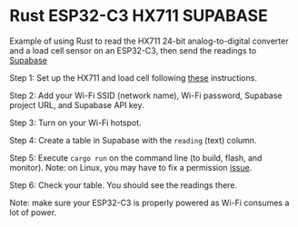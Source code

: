 # Rust ESP32-C3 HX711 SUPABASE

Example of using Rust to read the HX711 24-bit analog-to-digital converter and a load cell sensor on an ESP32-C3, then send the readings to [Supabase](https://supabase.com/)

Step 1: Set up the HX711 and load cell following [these](https://github.com/weiying-chen/rust-esp32c3-hx711) instructions. 

Step 2: Add your Wi-Fi SSID (network name), Wi-Fi password, Supabase project URL, and Supabase API key. 

Step 3: Turn on your Wi-Fi hotspot.

Step 4: Create a table in Supabase with the `reading` (text) column.

Step 5: Execute `cargo run` on the command line (to build, flash, and monitor). Note: on Linux, you may have to fix a permission [issue](https://github.com/esp-rs/espflash/blob/main/espflash/README.md#permissions-on-linux).

Step 6: Check your table. You should see the readings there.

Note: make sure your ESP32-C3 is properly powered as Wi-Fi consumes a lot of power.

